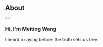 ## About

<img src="https://cdn.staticaly.com/gh/Meiting-Wang/pictures@main/picgo/202308122059679.jpg" alt="生活照2" style="zoom:25%;" />

### Hi, I'm Meiting Wang

I heard a saying before: the truth sets us free.
